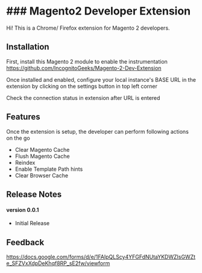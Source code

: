 # ### Magento2 Developer Extension

Hi! This is a Chrome/ Firefox extension for Magento 2 developers. 

## Installation

First, install this Magento 2 module to enable the instrumentation 
https://github.com/IncognitoGeeks/Magento-2-Dev-Extension

Once installed and enabled, configure your local instance's BASE URL in the extension by clicking on the settings button in top left corner

Check the connection status in extension after URL is entered
## Features

Once the extension is setup, the developer can perform following actions on the go

 - Clear Magento Cache
 - Flush Magento Cache
 - Reindex
 - Enable Template Path hints
 - Clear Browser Cache
## Release Notes
#### version 0.0.1
 - Initial Release

## Feedback
https://docs.google.com/forms/d/e/1FAIpQLScy4YFGFdNUtaYKDWZIsGWZte_SFZVxXdpDeKhqf8RP_sE2fw/viewform
